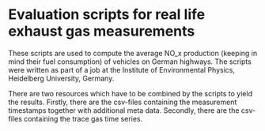 Evaluation scripts for real life exhaust gas measurements
===============================================================

These scripts are used to compute the average NO_x production (keeping
in mind their fuel consumption) of vehicles on German highways. The
scripts were written as part of a job at the Institute of
Environmental Physics, Heidelberg University, Germany.

There are two resources which have to be combined by the scripts to
yield the results. Firstly, there are the csv-files containing the
measurement timestamps together with additional meta data. Secondly,
there are the csv-files containing the trace gas time series.
